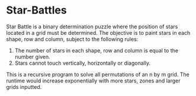 # Star-Battles
Star Battle is a binary determination puzzle where the position of stars located in a grid must be determined. The objective is to paint stars in each shape, 
row and column, subject to the following rules:

1)  The number of stars in each shape, row and column is equal to the number given.
2)  Stars cannot touch vertically, horizontally or diagonally.

This is a recursive program to solve all permutations of an n by m grid. The runtime would increase exponentially with more stars, zones and larger grids inputted. 
